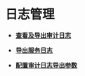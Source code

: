 # 日志管理<a name="ZH-CN_TOPIC_0174499436"></a>

-   **[查看及导出审计日志](查看及导出审计日志-118.md)**  

-   **[导出服务日志](导出服务日志-119.md)**  

-   **[配置审计日志导出参数](配置审计日志导出参数-120.md)**  



